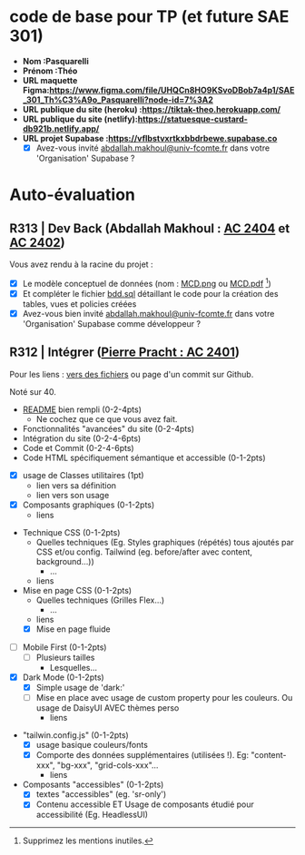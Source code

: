 # code de base pour TP (et future SAE 301)

- **Nom :Pasquarelli**
- **Prénom :Théo**
- **URL maquette Figma:https://www.figma.com/file/UHQCn8HO9KSvoDBob7a4p1/SAE_301_Th%C3%A9o_Pasquarelli?node-id=7%3A2**
- **URL publique du site (heroku) :https://tiktak-theo.herokuapp.com/**
- **URL publique du site (netlify):https://statuesque-custard-db921b.netlify.app/**
- **URL projet Supabase :https://vflbstvxrtkxbbdrbewe.supabase.co**
  - [x] Avez-vous invité abdallah.makhoul@univ-fcomte.fr dans votre 'Organisation' Supabase ?

# Auto-évaluation

## R313 | Dev Back (Abdallah Makhoul : [AC 2404](https://moodle.univ-fcomte.fr/mod/assign/view.php?id=612670) et [AC 2402](https://moodle.univ-fcomte.fr/mod/assign/view.php?id=612669))

Vous avez rendu à la racine du projet :

- [x] Le modèle conceptuel de données (nom : [MCD.png](/MCD.png) ou [MCD.pdf](/MCD.pdf) [^1])
- [x] Et compléter le fichier [bdd.sql](/bdd.sql) détaillant le code pour la création des tables, vues et policies créées
- [x] Avez-vous bien invité abdallah.makhoul@univ-fcomte.fr dans votre 'Organisation' Supabase comme développeur ?

## R312 | Intégrer ([Pierre Pracht : AC 2401](https://moodle.univ-fcomte.fr/mod/assign/view.php?id=612668))

Pour les liens :
[vers des fichiers](https://docs.github.com/en/repositories/managing-your-repositorys-settings-and-features/customizing-your-repository/about-readmes#relative-links-and-image-paths-in-readme-files) ou page d'un commit sur Github.

Noté sur 40.

- [README](/README.md) bien rempli (0-2-4pts)
  - Ne cochez que ce que vous avez fait.
- Fonctionnalités "avancées" du site (0-2-4pts)
- Intégration du site (0-2-4-6pts)
- Code et Commit (0-2-4-6pts)
- Code HTML spécifiquement sémantique et accessible (0-1-2pts)

- [x] usage de Classes utilitaires (1pt)
  - lien vers sa définition
  - lien vers son usage
- [x] Composants graphiques (0-1-2pts)
  - liens
- Technique CSS (0-1-2pts)
  - Quelles techniques (Eg. Styles graphiques (répétés) tous ajoutés par CSS et/ou
    config. Tailwind (eg. before/after avec content, background...))
    - ...
  - liens
- Mise en page CSS (0-1-2pts)
  - Quelles techniques (Grilles Flex...)
    - ...
  - liens
  - [x] Mise en page fluide
- [ ] Mobile First (0-1-2pts)
  - [ ] Plusieurs tailles
    - Lesquelles...
- [x] Dark Mode (0-1-2pts)
  - [x] Simple usage de 'dark:'
  - [ ] Mise en place avec usage de custom property pour les couleurs. Ou usage de DaisyUI AVEC thèmes perso
    - liens
- "tailwin.config.js" (0-1-2pts)
  - [x] usage basique couleurs/fonts
  - [x] Comporte des données supplémentaires (utilisées !). Eg: "content-xxx", "bg-xxx", "grid-cols-xxx"...
    - liens
- Composants "accessibles" (0-1-2pts)
  - [x] textes "accessibles" (eg. 'sr-only')
  - [x] Contenu accessible ET Usage de composants étudié pour accessibilité (Eg. HeadlessUI)

[^1]: Supprimez les mentions inutiles.
